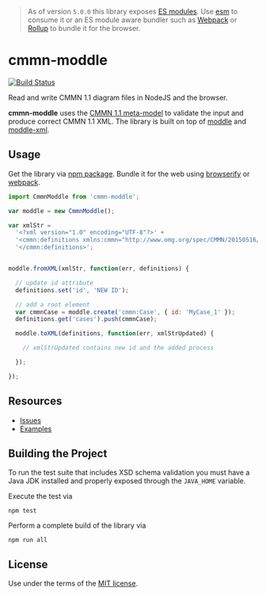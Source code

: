 > As of version `5.0.0` this library exposes [ES modules](http://exploringjs.com/es6/ch_modules.html#sec_basics-of-es6-modules). Use [esm](https://github.com/standard-things/esm) to consume it or an ES module aware bundler such as [Webpack](https://webpack.js.org) or [Rollup](https://rollupjs.org) to bundle it for the browser.


# cmmn-moddle

[![Build Status](https://travis-ci.org/bpmn-io/cmmn-moddle.svg?branch=master)](https://travis-ci.org/bpmn-io/cmmn-moddle)

Read and write CMMN 1.1 diagram files in NodeJS and the browser.

__cmmn-moddle__ uses the [CMMN 1.1 meta-model](http://www.omg.org/spec/CMMN/) to validate the input and produce correct CMMN 1.1 XML. The library is built on top of [moddle](https://github.com/bpmn-io/moddle) and [moddle-xml](https://github.com/bpmn-io/moddle-xml).


## Usage

Get the library via [npm package](https://www.npmjs.org/package/cmmn-moddle). Bundle it for the web using [browserify](http://browserify.org) or [webpack](https://webpack.github.io).

```javascript
import CmmnModdle from 'cmmn-moddle';

var moddle = new CmmnModdle();

var xmlStr =
  '<?xml version="1.0" encoding="UTF-8"?>' +
  '<cmmn:definitions xmlns:cmmn="http://www.omg.org/spec/CMMN/20150516/MODEL" id="empty-definitions" targetNamespace="http://bpmn.io/schema/cmmn">' +
  '</cmmn:definitions>';


moddle.fromXML(xmlStr, function(err, definitions) {

  // update id attribute
  definitions.set('id', 'NEW ID');

  // add a root element
  var cmmnCase = moddle.create('cmmn:Case', { id: 'MyCase_1' });
  definitions.get('cases').push(cmmnCase);

  moddle.toXML(definitions, function(err, xmlStrUpdated) {

    // xmlStrUpdated contains new id and the added process

  });

});
```


## Resources

*   [Issues](https://github.com/bpmn-io/cmmn-moddle/issues)
*   [Examples](https://github.com/bpmn-io/cmmn-moddle/tree/master/test/spec/xml)


## Building the Project

To run the test suite that includes XSD schema validation you must have a Java JDK installed and properly exposed through the `JAVA_HOME` variable.

Execute the test via

```
npm test
```

Perform a complete build of the library via

```
npm run all
```


## License

Use under the terms of the [MIT license](http://opensource.org/licenses/MIT).
